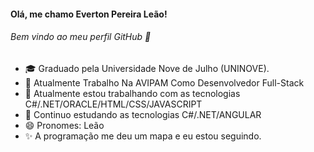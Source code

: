  ####       Olá, me chamo Everton Pereira Leão! 
 ######     Bem vindo ao meu perfil GitHub 👋
 
 
- 🎓 Graduado pela Universidade Nove de Julho (UNINOVE).
- 💼 Atualmente Trabalho Na AVIPAM Como Desenvolvedor Full-Stack
- 🧰 Atualmente estou trabalhando com as tecnologias C#/.NET/ORACLE/HTML/CSS/JAVASCRIPT
- 📘 Continuo estudando as tecnologias C#/.NET/ANGULAR
- 😄 Pronomes: Leão
- ✨ A programação me deu um mapa e eu estou seguindo.
